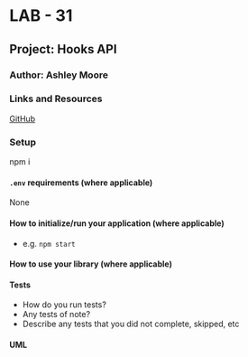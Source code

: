 # LAB - 31

## Project: Hooks API

### Author: Ashley Moore

### Links and Resources

[GitHub](https://github.com/mooream2291/hooks-api)

### Setup

npm i

#### `.env` requirements (where applicable)

None

#### How to initialize/run your application (where applicable)

- e.g. `npm start`

#### How to use your library (where applicable)

#### Tests

- How do you run tests?
- Any tests of note?
- Describe any tests that you did not complete, skipped, etc

#### UML
